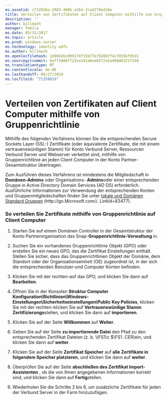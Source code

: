 ```yaml
---
ms.assetid: cf32926a-2083-408b-a264-2cad179ed18a
title: Verteilen von Zertifikaten auf Client Computer mithilfe von Gruppenrichtlinie
description: ''
author: billmath
manager: femila
ms.date: 05/31/2017
ms.topic: article
ms.prod: windows-server
ms.technology: identity-adfs
ms.author: billmath
ms.openlocfilehash: 1d9692bc099174f15b77e792087f4c7055bf85d1
ms.sourcegitcommit: 6aff3d88ff22ea141a6ea6572a5ad8dd6321f199
ms.translationtype: MT
ms.contentlocale: de-DE
ms.lasthandoff: 09/27/2019
ms.locfileid: "71359619"
---
```

# <a name="distribute-certificates-to-client-computers-by-using-group-policy"></a>Verteilen von Zertifikaten auf Client Computer mithilfe von Gruppenrichtlinie


Mithilfe des folgenden Verfahrens können Sie die entsprechenden Secure Sockets Layer \(SSL-\) Zertifikate \(oder äquivalente Zertifikate, die mit einem vertrauenswürdigen Stamm\) für Konto Verbund Server, Ressourcen Verbund Server und Webserver verkettet sind, mithilfe von Gruppenrichtlinie an jeden Client Computer in der Konto Partner-Gesamtstruktur übertragen.  
  
Zum Ausführen dieses Verfahrens ist mindestens die Mitgliedschaft in **Domänen-Admins** oder Organisations- **Admins**oder einer entsprechenden Gruppe in Active Directory Domain Services \(AD DS\) erforderlich.  Ausführliche Informationen zur Verwendung der entsprechenden Konten und Gruppenmitgliedschaften finden Sie unter [lokale und Domänen Standard Gruppen](https://go.microsoft.com/fwlink/?LinkId=83477) \(http:\/\/go.Microsoft.com\/\/. LinkId\=83477\).   
  
### <a name="to-distribute-certificates-to-client-computers-by-using-group-policy"></a>So verteilen Sie Zertifikate mithilfe von Gruppenrichtlinie auf Client Computer  
  
1.  Starten Sie auf einem Domänen Controller in der Gesamtstruktur der Konto Partnerorganisation das Snap\-**Gruppenrichtlinie-Verwaltung** in.  
  
2.  Suchen Sie ein vorhandenes Gruppenrichtlinie Objekt \(GPO\) oder erstellen Sie ein neues GPO, das die Zertifikat Einstellungen enthält. Stellen Sie sicher, dass das Gruppenrichtlinien Objekt der Domäne, dem Standort oder der Organisationseinheit \(OE\) zugeordnet ist, in der sich die entsprechenden Benutzer-und Computer Konten befinden.  
  
3.  Klicken Sie mit der rechten\-auf das GPO, und klicken Sie dann auf **Bearbeiten**.  
  
4.  Öffnen Sie in der Konsolen **Struktur Computer Konfiguration\\Richtlinien\\Windows-Einstellungen\\Sicherheitseinstellungen\\Public Key Policies**, klicken Sie mit der rechten\-klicken Sie auf **Vertrauenswürdige Stamm Zertifizierungs**stellen, und klicken Sie dann auf **importieren**.  
  
5.  Klicken Sie auf der Seite **Willkommen** auf **Weiter**.  
  
6.  Geben Sie auf der Seite **zu importierende Datei** den Pfad zu den entsprechenden Zertifikat Dateien \(z. b. \\\\FS1\\c $\\FS1. CER\)ein, und klicken Sie dann auf **weiter**.  
  
7.  Klicken Sie auf der Seite **Zertifikat Speicher** auf **alle Zertifikate in folgendem Speicher platzieren**, und klicken Sie dann auf **weiter**.  
  
8.  Überprüfen Sie auf der Seite **abschließen des Zertifikat Import-Assistenten** , ob die von Ihnen angegebenen Informationen korrekt sind, und klicken Sie dann auf **Fertig**stellen.  
  
9. Wiederholen Sie die Schritte 2 bis 6, um zusätzliche Zertifikate für jeden der Verbund Server in der Farm hinzuzufügen.  
